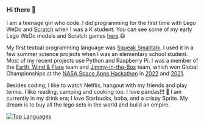 ### Hi there 👋

I am a teenage girl who code. I did programming for the first time with Lego WeDo and [Scratch](https://scratch.mit.edu/users/hssboston/) when I was a K student. You can see some of my early Lego WeDo models and Scratch games [here](https://github.com/HSSBoston/early).😄

My first textual programming language was [Squeak Smalltalk](https://squeak.org/). I used it in a few summer science projects when I was an elementary school student. Most of my recent projects use Python and Raspberry Pi. I was a member of the [Earth, Wind & Flare](https://github.com/HSSBoston/earth-wind-and-flare) team and [Jimmy-in-the-Box](https://github.com/HSSBoston/jimmy-in-the-box) team, which won Global Championships at the [NASA Space Apps Hackathon](https://spaceappschallenge.org/) in [2022](https://2022.spaceappschallenge.org/awards/) and [2021](https://2021.spaceappschallenge.org/awards/).

Besides coding, I like to watch Netflix, hangout with my friends and play tennis. I like reading, camping and cooking too. I love pandas!!! :panda_face: I am currently in my drink era; I love Starbucks, boba, and a crispy Sprite. My dream is to buy all the lego sets in the world and build an empire.

[![Top Languages](https://github-readme-stats.vercel.app/api/top-langs/?username=hssboston&layout=compact)](https://github.com/hssboston)


<!--
**HSSBoston/hssboston** is a ✨ _special_ ✨ repository because its `README.md` (this file) appears on your GitHub profile.

Here are some ideas to get you started:

- 🔭 I’m currently working on ...
- 🌱 I’m currently learning ...
- 👯 I’m looking to collaborate on ...
- 🤔 I’m looking for help with ...
- 💬 Ask me about ...
- 📫 How to reach me: ...
- 😄 Pronouns: ...
- ⚡ Fun fact: ...
-->
